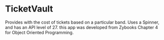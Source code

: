 # TicketVault
Provides with the cost of tickets based on a particular band.
Uses a Spinner, and has an API level of 27.
this app was developed from Zybooks Chapter 4 for Object Oriented Programming.

